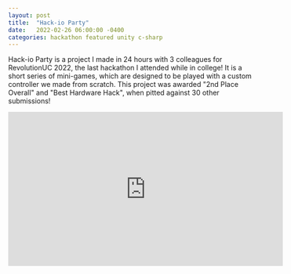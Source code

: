 ```yaml
---
layout: post
title:  "Hack-io Party"
date:   2022-02-26 06:00:00 -0400
categories: hackathon featured unity c-sharp
---
```


Hack-io Party is a project I made in 24 hours with 3 colleagues for RevolutionUC 2022, the last hackathon I attended while in college! It is a short series of mini-games, which are designed to be played with a custom controller we made from scratch. This project was awarded "2nd Place Overall" and "Best Hardware Hack", when pitted against 30 other submissions!

<iframe width="560" height="315" src="https://www.youtube.com/embed/viJ4yTMw_Fk" title="YouTube video player" frameborder="0" allow="accelerometer; autoplay; clipboard-write; encrypted-media; gyroscope; picture-in-picture; web-share" allowfullscreen></iframe>